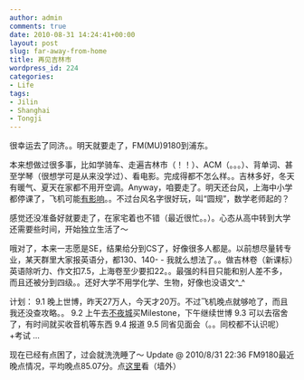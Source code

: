 ```yaml
---
author: admin
comments: true
date: 2010-08-31 14:24:41+00:00
layout: post
slug: far-away-from-home
title: 再见吉林市
wordpress_id: 224
categories:
- Life
tags:
- Jilin
- Shanghai
- Tongji
---
```


很幸运去了同济。。明天就要走了，FM(MU)9180到浦东。

本来想做过很多事，比如学骑车、走遍吉林市（！！）、ACM（。。。）、背单词、甚至学琴（很想学可是从来没学过）、看电影。完成得都不怎么样。。吉林多好，冬天有暖气、夏天在家都不用开空调。Anyway，咱要走了。明天还台风，上海中小学都停课了，飞机可能[有影响](http://finance.ifeng.com/roll/20100831/2573113.shtml)。。不过台风名字很好玩，叫“圆规”，数学老师起的？

感觉还没准备好就要走了，在家宅着也不错（最近很忙。。）。心态从高中转到大学还需要些时间，开始独立生活了～

哦对了，本来一志愿是SE，结果给分到CS了，好像很多人都是。以前想尽量转专业，某天群里大家报英语分，都130、140- - 我就么想法了。。做吉林卷（新课标）英语除听力、作文扣7.5，上海卷至少要扣22。。最强的科目只能和别人差不多，而且还被分到四级。。还好大学不用学化学、生物，好像也没语文^_^

计划：
9.1 晚上世博，昨天27万人，今天才20万。不过飞机晚点就够呛了，而且我还没查攻略。。
9.2 上午去[不夜城](http://bbs.tongji.net/viewthread.php?tid=301621)买Milestone，下午继续世博
9.3 可以去宿舍了，有时间就买收音机等东西
9.4 报道
9.5 同省见面会（。。同校都不认识呢）+考试
...

现在已经有点困了，过会就洗洗睡了～
Update @ 2010/8/31 22:36 FM9180最近晚点情况，平均晚点85.07分。点[这里](https://spreadsheets.google.com/ccc?key=0AvoDx50Pnzz_dGlKZ1J2MjBPeWo2Y2xuZGNqV2RtdHc&hl=zh_CN)看（墙外）
